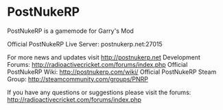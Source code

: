# PostNukeRP

PostNukeRP is a gamemode for Garry's Mod

Official PostNukeRP Live Server: postnukerp.net:27015 

For more news and updates visit http://postnukerp.net
Development Forums: http://radioactivecricket.com/forums/index.php
Official PostNukeRP Wiki: http://postnukerp.com/wiki/
Official PostNukeRP Steam Group: http://steamcommunity.com/groups/PNRP

If you have any questions or suggestions please visit the forums: http://radioactivecricket.com/forums/index.php
